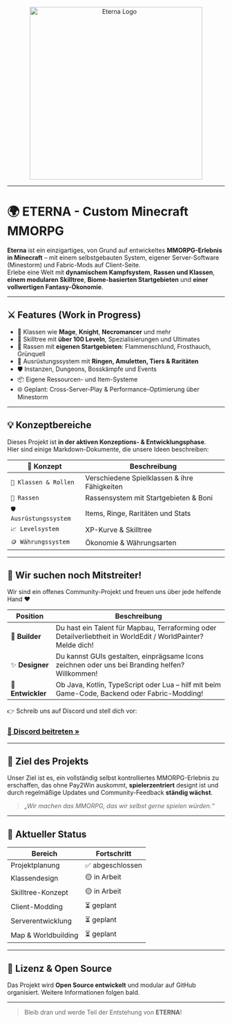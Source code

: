 <p align="center">
  <img src="https://cdn.discordapp.com/attachments/1357750999967731848/1358874960910880999/Eterna_Logo_V1.png?ex=67f56e6d&is=67f41ced&hm=5ed5c8bdcf71f3afbe9dadc1fc16fd2b44a30c038534cf6686d12ff1ae4d1566&" width="400" alt="Eterna Logo" />
</p>

---

# 🌍 ETERNA - Custom Minecraft MMORPG

**Eterna** ist ein einzigartiges, von Grund auf entwickeltes **MMORPG-Erlebnis in Minecraft** – mit einem selbstgebauten System, eigener Server-Software (Minestorm) und Fabric-Mods auf Client-Seite.  
Erlebe eine Welt mit **dynamischem Kampfsystem**, **Rassen und Klassen**, **einem modularen Skilltree**, **Biome-basierten Startgebieten** und **einer vollwertigen Fantasy-Ökonomie**.

---

## ⚔️ Features (Work in Progress)

- 🏹 Klassen wie **Mage**, **Knight**, **Necromancer** und mehr
- 🧬 Skilltree mit **über 100 Leveln**, Spezialisierungen und Ultimates
- 🌲 Rassen mit **eigenen Startgebieten**: Flammenschlund, Frosthauch, Grünquell
- 💍 Ausrüstungssystem mit **Ringen, Amuletten, Tiers & Raritäten**
- 🛡️ Instanzen, Dungeons, Bosskämpfe und Events
- 📦 Eigene Ressourcen- und Item-Systeme
- 🌐 Geplant: Cross-Server-Play & Performance-Optimierung über Minestorm

---

## 💡 Konzeptbereiche

Dieses Projekt ist **in der aktiven Konzeptions- & Entwicklungsphase**.  
Hier sind einige Markdown-Dokumente, die unsere Ideen beschreiben:

| 📘 Konzept | Beschreibung |
|-----------|--------------|
| `📜 Klassen & Rollen` | Verschiedene Spielklassen & ihre Fähigkeiten |
| `🧬 Rassen` | Rassensystem mit Startgebieten & Boni |
| `🛡️ Ausrüstungssystem` | Items, Ringe, Raritäten und Stats |
| `📈 Levelsystem` | XP-Kurve & Skilltree |
| `🪙 Währungssystem` | Ökonomie & Währungsarten |

---

## 👷 Wir suchen noch Mitstreiter!

Wir sind ein offenes Community-Projekt und freuen uns über jede helfende Hand ❤️

| Position | Beschreibung |
|----------|--------------|
| 🎨 **Builder** | Du hast ein Talent für Mapbau, Terraforming oder Detailverliebtheit in WorldEdit / WorldPainter? Melde dich! |
| ✨ **Designer** | Du kannst GUIs gestalten, einprägsame Icons zeichnen oder uns bei Branding helfen? Willkommen! |
| 🔧 **Entwickler** | Ob Java, Kotlin, TypeScript oder Lua – hilf mit beim Game-Code, Backend oder Fabric-Modding! |

👉 Schreib uns auf Discord und stell dich vor:

### [📌 Discord beitreten »](https://discord.gg/XJyWShAT4u)

---

## 🧭 Ziel des Projekts

Unser Ziel ist es, ein vollständig selbst kontrolliertes MMORPG-Erlebnis zu erschaffen, das ohne Pay2Win auskommt, **spielerzentriert** designt ist und durch regelmäßige Updates und Community-Feedback **ständig wächst**.

> _„Wir machen das MMORPG, das wir selbst gerne spielen würden.“_

---

## 🧪 Aktueller Status

| Bereich              | Fortschritt     |
|---------------------|-----------------|
| Projektplanung       | ✅ abgeschlossen |
| Klassendesign        | 🟡 in Arbeit     |
| Skilltree-Konzept    | 🟡 in Arbeit     |
| Client-Modding       | ⏳ geplant       |
| Serverentwicklung    | ⏳ geplant       |
| Map & Worldbuilding  | ⏳ geplant       |

---

## 📜 Lizenz & Open Source

Das Projekt wird **Open Source entwickelt** und modular auf GitHub organisiert. Weitere Informationen folgen bald.

---

> Bleib dran und werde Teil der Entstehung von **ETERNA**!

